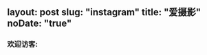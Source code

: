 layout: post
slug: "instagram"
title: "爱摄影"
noDate: "true"
---
<style type="text/css">
	#ds-recent-visitors {
		padding: 0;
	}
	#ds-recent-visitors div,#ds-recent-visitors div a{
		display: inline-block;
	}
	#ds-recent-visitors div img {
		display: inline-block !important;
		width: 56px !important;
		height: 56px !important;
		border-radius: 50%;
		border: 1px solid #ddd;
		padding: 2px;
	}
</style>
### 欢迎访客:
<ul class="ds-recent-visitors" data-num-items="100" data-avatar-size="56"></ul>